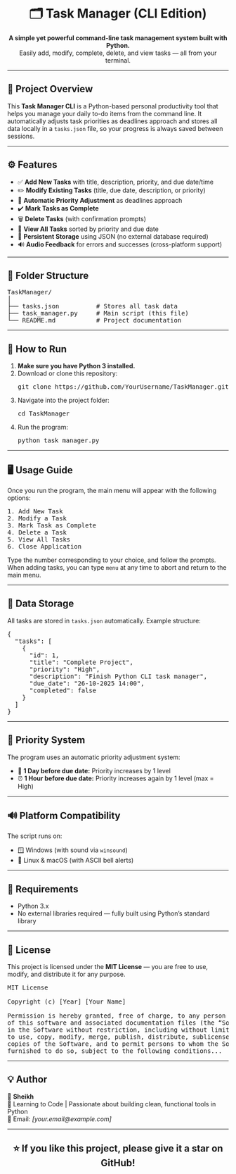 <h1 align="center">🗂️ Task Manager (CLI Edition)</h1>

<p align="center">
  <b>A simple yet powerful command-line task management system built with Python.</b><br>
  Easily add, modify, complete, delete, and view tasks — all from your terminal.
</p>

---

<h2>📘 Project Overview</h2>

<p>
This <b>Task Manager CLI</b> is a Python-based personal productivity tool that helps you manage your daily to-do items from the command line.
It automatically adjusts task priorities as deadlines approach and stores all data locally in a <code>tasks.json</code> file, so your progress is always saved between sessions.
</p>

---

<h2>⚙️ Features</h2>

<ul>
  <li>✅ <b>Add New Tasks</b> with title, description, priority, and due date/time</li>
  <li>✏️ <b>Modify Existing Tasks</b> (title, due date, description, or priority)</li>
  <li>📅 <b>Automatic Priority Adjustment</b> as deadlines approach</li>
  <li>✔️ <b>Mark Tasks as Complete</b></li>
  <li>🗑️ <b>Delete Tasks</b> (with confirmation prompts)</li>
  <li>📜 <b>View All Tasks</b> sorted by priority and due date</li>
  <li>💾 <b>Persistent Storage</b> using JSON (no external database required)</li>
  <li>🔊 <b>Audio Feedback</b> for errors and successes (cross-platform support)</li>
</ul>

---

<h2>🧩 Folder Structure</h2>

<pre>
TaskManager/
│
├── tasks.json          # Stores all task data
├── task_manager.py     # Main script (this file)
└── README.md           # Project documentation
</pre>

---

<h2>🚀 How to Run</h2>

<ol>
  <li><b>Make sure you have Python 3 installed.</b></li>
  <li>Download or clone this repository:
    <pre>git clone https://github.com/YourUsername/TaskManager.git</pre>
  </li>
  <li>Navigate into the project folder:
    <pre>cd TaskManager</pre>
  </li>
  <li>Run the program:
    <pre>python task_manager.py</pre>
  </li>
</ol>

---

<h2>🖥️ Usage Guide</h2>

<p>Once you run the program, the main menu will appear with the following options:</p>

<pre>
1. Add New Task
2. Modify a Task
3. Mark Task as Complete
4. Delete a Task
5. View All Tasks
6. Close Application
</pre>

<p>
Type the number corresponding to your choice, and follow the prompts.
When adding tasks, you can type <code>menu</code> at any time to abort and return to the main menu.
</p>

---

<h2>📂 Data Storage</h2>

<p>
All tasks are stored in <code>tasks.json</code> automatically. Example structure:
</p>

<pre>
{
  "tasks": [
    {
      "id": 1,
      "title": "Complete Project",
      "priority": "High",
      "description": "Finish Python CLI task manager",
      "due_date": "26-10-2025 14:00",
      "completed": false
    }
  ]
}
</pre>

---

<h2>🧠 Priority System</h2>

<p>
The program uses an automatic priority adjustment system:
</p>

<ul>
  <li>📅 <b>1 Day before due date:</b> Priority increases by 1 level</li>
  <li>⏰ <b>1 Hour before due date:</b> Priority increases again by 1 level (max = High)</li>
</ul>

---

<h2>🔊 Platform Compatibility</h2>

<p>
The script runs on:
</p>

<ul>
  <li>🪟 Windows (with sound via <code>winsound</code>)</li>
  <li>🐧 Linux & macOS (with ASCII bell alerts)</li>
</ul>

---

<h2>🧰 Requirements</h2>

<ul>
  <li>Python 3.x</li>
  <li>No external libraries required — fully built using Python’s standard library</li>
</ul>

---

<h2>🧾 License</h2>

<p>
This project is licensed under the <b>MIT License</b> — you are free to use, modify, and distribute it for any purpose.
</p>

<pre>
MIT License

Copyright (c) [Year] [Your Name]

Permission is hereby granted, free of charge, to any person obtaining a copy
of this software and associated documentation files (the “Software”), to deal
in the Software without restriction, including without limitation the rights
to use, copy, modify, merge, publish, distribute, sublicense, and/or sell
copies of the Software, and to permit persons to whom the Software is
furnished to do so, subject to the following conditions...
</pre>

---

<h2>💡 Author</h2>

<p>
👤 <b>Sheikh</b><br>
💬 Learning to Code | Passionate about building clean, functional tools in Python<br>
📧 Email: <i>[your.email@example.com]</i>
</p>

---

<h2 align="center">⭐ If you like this project, please give it a star on GitHub!</h2>
